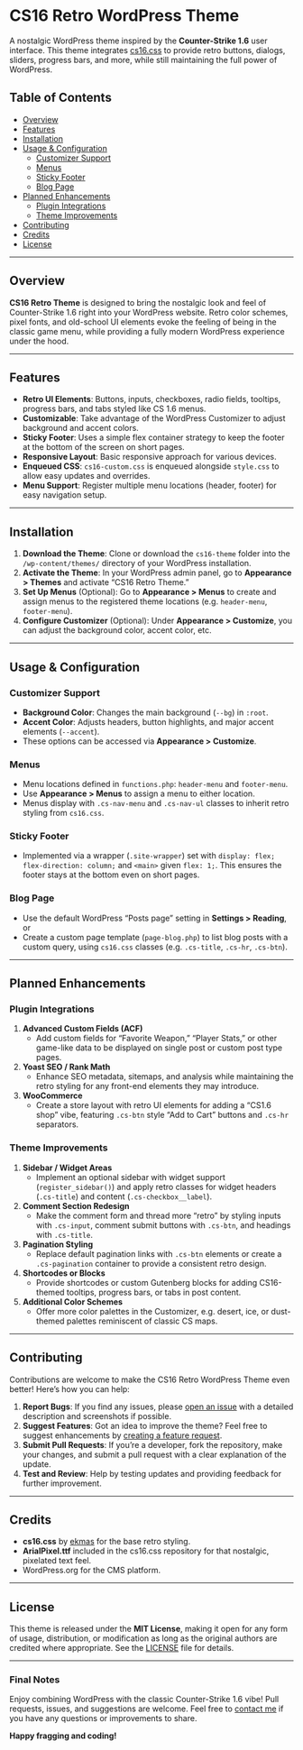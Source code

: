 # CS16 Retro WordPress Theme

A nostalgic WordPress theme inspired by the **Counter-Strike 1.6** user interface. This theme integrates [cs16.css](https://github.com/ekmas/cs16.css) to provide retro buttons, dialogs, sliders, progress bars, and more, while still maintaining the full power of WordPress.

## Table of Contents
- [Overview](#overview)
- [Features](#features)
- [Installation](#installation)
- [Usage & Configuration](#usage--configuration)
  - [Customizer Support](#customizer-support)
  - [Menus](#menus)
  - [Sticky Footer](#sticky-footer)
  - [Blog Page](#blog-page)
- [Planned Enhancements](#planned-enhancements)
  - [Plugin Integrations](#plugin-integrations)
  - [Theme Improvements](#theme-improvements)
- [Contributing](#contributing)
- [Credits](#credits)
- [License](#license)

---

## Overview
**CS16 Retro Theme** is designed to bring the nostalgic look and feel of Counter-Strike 1.6 right into your WordPress website. Retro color schemes, pixel fonts, and old-school UI elements evoke the feeling of being in the classic game menu, while providing a fully modern WordPress experience under the hood.

---

## Features
- **Retro UI Elements**: Buttons, inputs, checkboxes, radio fields, tooltips, progress bars, and tabs styled like CS 1.6 menus.  
- **Customizable**: Take advantage of the WordPress Customizer to adjust background and accent colors.  
- **Sticky Footer**: Uses a simple flex container strategy to keep the footer at the bottom of the screen on short pages.  
- **Responsive Layout**: Basic responsive approach for various devices.  
- **Enqueued CSS**: `cs16-custom.css` is enqueued alongside `style.css` to allow easy updates and overrides.  
- **Menu Support**: Register multiple menu locations (header, footer) for easy navigation setup.

---

## Installation
1. **Download the Theme**: Clone or download the `cs16-theme` folder into the `/wp-content/themes/` directory of your WordPress installation.
2. **Activate the Theme**: In your WordPress admin panel, go to **Appearance > Themes** and activate “CS16 Retro Theme.”
3. **Set Up Menus** (Optional): Go to **Appearance > Menus** to create and assign menus to the registered theme locations (e.g. `header-menu`, `footer-menu`).
4. **Configure Customizer** (Optional): Under **Appearance > Customize**, you can adjust the background color, accent color, etc.

---

## Usage & Configuration

### Customizer Support
- **Background Color**: Changes the main background (`--bg`) in `:root`.  
- **Accent Color**: Adjusts headers, button highlights, and major accent elements (`--accent`).  
- These options can be accessed via **Appearance > Customize**.

### Menus
- Menu locations defined in `functions.php`: `header-menu` and `footer-menu`.
- Use **Appearance > Menus** to assign a menu to either location.
- Menus display with `.cs-nav-menu` and `.cs-nav-ul` classes to inherit retro styling from `cs16.css`.

### Sticky Footer
- Implemented via a wrapper (`.site-wrapper`) set with `display: flex; flex-direction: column;` and `<main>` given `flex: 1;`. This ensures the footer stays at the bottom even on short pages.

### Blog Page
- Use the default WordPress “Posts page” setting in **Settings > Reading**, or
- Create a custom page template (`page-blog.php`) to list blog posts with a custom query, using `cs16.css` classes (e.g. `.cs-title`, `.cs-hr`, `.cs-btn`).

---

## Planned Enhancements

### Plugin Integrations
1. **Advanced Custom Fields (ACF)**  
   - Add custom fields for “Favorite Weapon,” “Player Stats,” or other game-like data to be displayed on single post or custom post type pages.
2. **Yoast SEO / Rank Math**  
   - Enhance SEO metadata, sitemaps, and analysis while maintaining the retro styling for any front-end elements they may introduce.
3. **WooCommerce**  
   - Create a store layout with retro UI elements for adding a “CS1.6 shop” vibe, featuring `.cs-btn` style “Add to Cart” buttons and `.cs-hr` separators.

### Theme Improvements
1. **Sidebar / Widget Areas**  
   - Implement an optional sidebar with widget support (`register_sidebar()`) and apply retro classes for widget headers (`.cs-title`) and content (`.cs-checkbox__label`).
2. **Comment Section Redesign**  
   - Make the comment form and thread more “retro” by styling inputs with `.cs-input`, comment submit buttons with `.cs-btn`, and headings with `.cs-title`.
3. **Pagination Styling**  
   - Replace default pagination links with `.cs-btn` elements or create a `.cs-pagination` container to provide a consistent retro design.
4. **Shortcodes or Blocks**  
   - Provide shortcodes or custom Gutenberg blocks for adding CS16-themed tooltips, progress bars, or tabs in post content.
5. **Additional Color Schemes**  
   - Offer more color palettes in the Customizer, e.g. desert, ice, or dust-themed palettes reminiscent of classic CS maps.

---

## Contributing

Contributions are welcome to make the CS16 Retro WordPress Theme even better! Here’s how you can help:

1. **Report Bugs**: If you find any issues, please [open an issue](https://github.com/your-repo-url/issues) with a detailed description and screenshots if possible.
2. **Suggest Features**: Got an idea to improve the theme? Feel free to suggest enhancements by [creating a feature request](https://github.com/your-repo-url/issues).
3. **Submit Pull Requests**: If you’re a developer, fork the repository, make your changes, and submit a pull request with a clear explanation of the update.
4. **Test and Review**: Help by testing updates and providing feedback for further improvement.

---

## Credits
- **cs16.css** by [ekmas](https://github.com/ekmas/cs16.css) for the base retro styling.  
- **ArialPixel.ttf** included in the cs16.css repository for that nostalgic, pixelated text feel.  
- WordPress.org for the CMS platform.

---

## License
This theme is released under the **MIT License**, making it open for any form of usage, distribution, or modification as long as the original authors are credited where appropriate. See the [LICENSE](./LICENSE) file for details.

---

### Final Notes
Enjoy combining WordPress with the classic Counter-Strike 1.6 vibe! Pull requests, issues, and suggestions are welcome. Feel free to [contact me](mailto:tunay@bones.com.tr) if you have any questions or improvements to share.

**Happy fragging and coding!**

